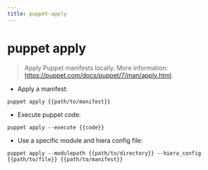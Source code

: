 ```yaml
---
title: puppet-apply
---
```

# puppet apply

> Apply Puppet manifests locally.
> More information: <https://puppet.com/docs/puppet/7/man/apply.html>.

- Apply a manifest:

`puppet apply {{path/to/manifest}}`

- Execute puppet code:

`puppet apply --execute {{code}}`

- Use a specific module and hiera config file:

`puppet apply --modulepath {{path/to/directory}} --hiera_config {{path/to/file}} {{path/to/manifest}}`
